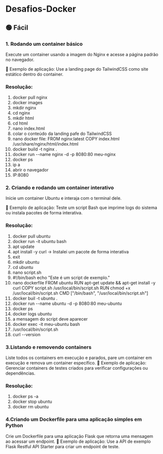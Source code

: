 # Desafios-Docker

## 🟢 Fácil
### 1. Rodando um container básico
Execute um container usando a imagem do Nginx e acesse a página padrão no navegador.

🔹 Exemplo de aplicação: Use a landing page do TailwindCSS como site estático dentro do container.

### Resolução:
1. docker pull nginx
2. docker images
3. mkdir nginx
4. cd nginx
5. mkdir html
6. cd html
7. nano index.html
8. colar o conteúdo da landing pafe do TailwindCSS
9. nano docker file: FROM nginx:latest   COPY index.html /usr/share/nginx/html/index.html
10. docker build -t nginx .
11. docker run --name nginx -d -p 8080:80 meu-nginx
12. docker ps
13. ip a
14. abrir o navegador
15. IP:8080

### 2. Criando e rodando um container interativo
Inicie um container Ubuntu e interaja com o terminal dele.

🔹 Exemplo de aplicação: Teste um script Bash que imprime logs do sistema ou instala pacotes de forma interativa.

### Resolução: 
1. docker pull ubuntu
2. docker run -it ubuntu bash
3. apt update
4. apt install -y curl -> Instalei um pacote de forma interativa
5. exit
6. mkdir ubuntu
7. cd ubuntu
8. nano script.sh
9. #!/bin/bash
echo "Este é um script de exemplo."
10. nano dockerfile
FROM ubuntu
RUN apt-get update && apt-get install -y curl
COPY script.sh /usr/local/bin/script.sh
RUN chmod +x /usr/local/bin/script.sh
CMD ["/bin/bash", "/usr/local/bin/script.sh"]
11. docker buil -t ubuntu .
12. docker run --name ubuntu -d -p 8080:80 meu-ubuntu
13. docker ps
14. docker logs ubuntu
15. a mensagem do script deve aparecer
16. docker exec -it meu-ubuntu bash
17. /usr/local/bin/script.sh
18. curl --version

### 3.Listando e removendo containers
Liste todos os containers em execução e parados, pare um container em execução e remova um container específico.
🔹 Exemplo de aplicação: Gerenciar containers de testes criados para verificar configurações ou dependências.

### Resolução: 
1. docker ps -a
2. docker stop ubuntu
3. docker rm ubuntu 

### 4.Criando um Dockerfile para uma aplicação simples em Python
Crie um Dockerfile para uma aplicação Flask que retorna uma mensagem ao acessar um endpoint.
🔹 Exemplo de aplicação: Use a API de exemplo Flask Restful API Starter para criar um endpoint de teste.
